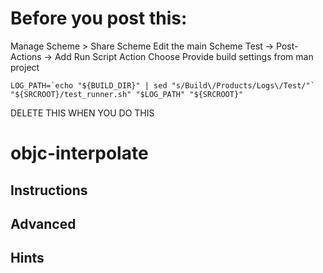 # Before you post this:

Manage Scheme > Share Scheme
Edit the main Scheme
Test -> Post-Actions -> Add Run Script Action
Choose Provide build settings from man project

```
LOG_PATH=`echo "${BUILD_DIR}" | sed "s/Build\/Products/Logs\/Test/"`
"${SRCROOT}/test_runner.sh" "$LOG_PATH" "${SRCROOT}"
```
DELETE THIS WHEN YOU DO THIS

# objc-interpolate

## Instructions

## Advanced

## Hints
